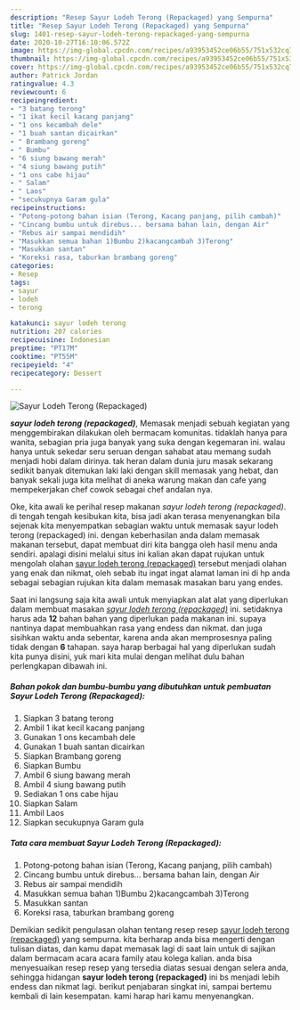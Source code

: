 ```yaml
---
description: "Resep Sayur Lodeh Terong (Repackaged) yang Sempurna"
title: "Resep Sayur Lodeh Terong (Repackaged) yang Sempurna"
slug: 1401-resep-sayur-lodeh-terong-repackaged-yang-sempurna
date: 2020-10-27T16:10:06.572Z
image: https://img-global.cpcdn.com/recipes/a93953452ce06b55/751x532cq70/sayur-lodeh-terong-repackaged-foto-resep-utama.jpg
thumbnail: https://img-global.cpcdn.com/recipes/a93953452ce06b55/751x532cq70/sayur-lodeh-terong-repackaged-foto-resep-utama.jpg
cover: https://img-global.cpcdn.com/recipes/a93953452ce06b55/751x532cq70/sayur-lodeh-terong-repackaged-foto-resep-utama.jpg
author: Patrick Jordan
ratingvalue: 4.3
reviewcount: 6
recipeingredient:
- "3 batang terong"
- "1 ikat kecil kacang panjang"
- "1 ons kecambah dele"
- "1 buah santan dicairkan"
- " Brambang goreng"
- " Bumbu"
- "6 siung bawang merah"
- "4 siung bawang putih"
- "1 ons cabe hijau"
- " Salam"
- " Laos"
- "secukupnya Garam gula"
recipeinstructions:
- "Potong-potong bahan isian (Terong, Kacang panjang, pilih cambah)"
- "Cincang bumbu untuk direbus... bersama bahan lain, dengan Air"
- "Rebus air sampai mendidih"
- "Masukkan semua bahan 1)Bumbu 2)kacangcambah 3)Terong"
- "Masukkan santan"
- "Koreksi rasa, taburkan brambang goreng"
categories:
- Resep
tags:
- sayur
- lodeh
- terong

katakunci: sayur lodeh terong 
nutrition: 207 calories
recipecuisine: Indonesian
preptime: "PT17M"
cooktime: "PT55M"
recipeyield: "4"
recipecategory: Dessert

---
```



![Sayur Lodeh Terong (Repackaged)](https://img-global.cpcdn.com/recipes/a93953452ce06b55/751x532cq70/sayur-lodeh-terong-repackaged-foto-resep-utama.jpg)

<b><i>sayur lodeh terong (repackaged)</i></b>, Memasak menjadi sebuah kegiatan yang menggembirakan dilakukan oleh bermacam komunitas. tidaklah hanya para wanita, sebagian pria juga banyak yang suka dengan kegemaran ini. walau hanya untuk sekedar seru seruan dengan sahabat atau memang sudah menjadi hobi dalam dirinya. tak heran dalam dunia juru masak sekarang sedikit banyak ditemukan laki laki dengan skill memasak yang hebat, dan banyak sekali juga kita melihat di aneka warung makan dan cafe yang mempekerjakan chef cowok sebagai chef andalan nya.

Oke, kita awali ke perihal resep makanan <i>sayur lodeh terong (repackaged)</i>. di tengah tengah kesibukan kita, bisa jadi akan terasa menyenangkan bila sejenak kita menyempatkan sebagian waktu untuk memasak sayur lodeh terong (repackaged) ini. dengan keberhasilan anda dalam memasak makanan tersebut, dapat membuat diri kita bangga oleh hasil menu anda sendiri. apalagi disini melalui situs ini kalian akan dapat rujukan untuk mengolah olahan <u>sayur lodeh terong (repackaged)</u> tersebut menjadi olahan yang enak dan nikmat, oleh sebab itu ingat ingat alamat laman ini di hp anda sebagai sebagian rujukan kita dalam memasak masakan baru yang endes.




Saat ini langsung saja kita awali untuk menyiapkan alat alat yang diperlukan dalam membuat masakan <u><i>sayur lodeh terong (repackaged)</i></u> ini. setidaknya harus ada <b>12</b> bahan bahan yang diperlukan pada makanan ini. supaya nantinya dapat membuahkan rasa yang endess dan nikmat. dan juga sisihkan waktu anda sebentar, karena anda akan memprosesnya paling tidak dengan <b>6</b> tahapan. saya harap berbagai hal yang diperlukan sudah kita punya disini, yuk mari kita mulai dengan melihat dulu bahan perlengkapan dibawah ini.

<!--inarticleads1-->

##### Bahan pokok dan bumbu-bumbu yang dibutuhkan untuk pembuatan Sayur Lodeh Terong (Repackaged):

1. Siapkan 3 batang terong
1. Ambil 1 ikat kecil kacang panjang
1. Gunakan 1 ons kecambah dele
1. Gunakan 1 buah santan dicairkan
1. Siapkan  Brambang goreng
1. Siapkan  Bumbu
1. Ambil 6 siung bawang merah
1. Ambil 4 siung bawang putih
1. Sediakan 1 ons cabe hijau
1. Siapkan  Salam
1. Ambil  Laos
1. Siapkan secukupnya Garam gula




<!--inarticleads2-->

##### Tata cara membuat Sayur Lodeh Terong (Repackaged):

1. Potong-potong bahan isian (Terong, Kacang panjang, pilih cambah)
1. Cincang bumbu untuk direbus... bersama bahan lain, dengan Air
1. Rebus air sampai mendidih
1. Masukkan semua bahan 1)Bumbu 2)kacangcambah 3)Terong
1. Masukkan santan
1. Koreksi rasa, taburkan brambang goreng




Demikian sedikit pengulasan olahan tentang resep resep <u>sayur lodeh terong (repackaged)</u> yang sempurna. kita berharap anda bisa mengerti dengan tulisan diatas, dan kamu dapat memasak lagi di saat lain untuk di sajikan dalam bermacam acara acara family atau kolega kalian. anda bisa menyesuaikan resep resep yang tersedia diatas sesuai dengan selera anda, sehingga hidangan <b>sayur lodeh terong (repackaged)</b> ini bs menjadi lebih endess dan nikmat lagi. berikut penjabaran singkat ini, sampai bertemu kembali di lain kesempatan. kami harap hari kamu menyenangkan.
